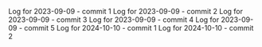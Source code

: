 Log for 2023-09-09 - commit 1
Log for 2023-09-09 - commit 2
Log for 2023-09-09 - commit 3
Log for 2023-09-09 - commit 4
Log for 2023-09-09 - commit 5
Log for 2024-10-10 - commit 1
Log for 2024-10-10 - commit 2
